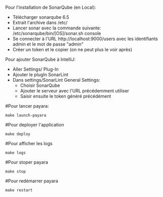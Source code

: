 Pour l'installation de SonarQube (en Local):
- Télécharger sonarqube 6.5
- Extrait l'archive dans /etc/
- Lancer sonar avec la commande suivante:
/etc/sonarqube/bin/[OS]/sonar.sh console
- Se connecter à l'URL http://localhost:9000/users avec les identifiants admin et le mot de passe "admin"
- Créer un token et le copier (on ne peut plus le voir après)

Pour ajouter SonarQube à IntelliJ:
- Aller Settings/ Plug-In
- Ajouter le plugIn SonarLint
- Dans settings/SonarLint General Settings:
  - Choisir SonarQube
  - Ajouter le serveur avec l'URL précédemment utiliser
  - Saisir ensuite le token généré précédément

#Pour lancer payara:
```
make launch-payara
```

#Pour deployer l'application
```
make deploy
```

#Pour afficher les logs
```
make logs
```

#Pour stoper payara
```
make stop
```

#Pour redémarrer payara
```
make restart
```
